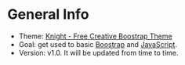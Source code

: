 # General Info
* Theme: [Knight - Free Creative Boostrap Theme](https://bootstrapmade.com/knight-free-bootstrap-theme/)
* Goal: get used to basic [Boostrap](https://getbootstrap.com/) and [JavaScript](https://www.javascript.com/).
* Version: v1.0. It will be updated from time to time.

